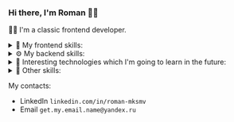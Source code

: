### Hi there, I'm Roman 👋🏻

👨‍💻 I'm a classic frontend developer.<br/>
<details>
  <summary>
     🌈 My frontend skills:
  </summary>
  <br/>
  <div>
    <img src="https://img.shields.io/badge/HTML5-F16529?style=for-the-badge&logo=html5&logoColor=white" />
    <img src="https://img.shields.io/badge/CSS3-1572B6?style=for-the-badge&logo=css3&logoColor=white" />
    <img src="https://img.shields.io/badge/Sass-c06191?style=for-the-badge&logo=sass&logoColor=white" />  
    <img src="https://img.shields.io/badge/Less-284a7e?style=for-the-badge&logo=less&logoColor=white" />  
    <img src="https://img.shields.io/badge/CssModules-white?style=for-the-badge&logo=cssmodules&logoColor=black" />  
    <img src="https://img.shields.io/badge/JavaScript-F7DF1E?style=for-the-badge&logo=javascript&logoColor=black" />
    <img src="https://img.shields.io/badge/React-20232A?style=for-the-badge&logo=react&logoColor=61DAFB" />
    <img src="https://img.shields.io/badge/ReactQuery-002a47?style=for-the-badge&logo=reactquery&logoColor=f13e50" />
    <img src="https://img.shields.io/badge/Redux-7248b5?style=for-the-badge&logo=redux&logoColor=white" />
    <img src="https://img.shields.io/badge/ReduxToolkit-7248b5?style=for-the-badge&logo=redux&logoColor=white" />
    <img src="https://img.shields.io/badge/ReduxSaga-gray?style=for-the-badge&logo=reduxsaga&logoColor=7ecc61" />
    <img src="https://img.shields.io/badge/Reselect-gray?style=for-the-badge" />
    <img src="https://img.shields.io/badge/MobX-d45819?style=for-the-badge&logo=mobx&logoColor=white" />
    <img src="https://img.shields.io/badge/GraphQL-d40490?style=for-the-badge&logo=graphql&logoColor=white" />
    <img src="https://img.shields.io/badge/Lodash-328bf1?style=for-the-badge&logo=lodash&logoColor=white" />
    <img src="https://img.shields.io/badge/Immutable.JS-2d3d50?style=for-the-badge" />
    <img src="https://img.shields.io/badge/TypeScript-007ACC?style=for-the-badge&logo=typescript&logoColor=white" />
    <img src="https://img.shields.io/badge/ANTD-ec4152?style=for-the-badge&logo=antdesign&logoColor=white" />
    <img src="https://img.shields.io/badge/Gulp-dc4a4d?style=for-the-badge&logo=gulp&logoColor=white" />
    <img src="https://img.shields.io/badge/Webpack-1a72b6?style=for-the-badge&logo=webpack&logoColor=white" />
    <img src="https://img.shields.io/badge/Vite-white?style=for-the-badge&logo=vite&logoColor=f2ce30" />
    <img src="https://img.shields.io/badge/Storybook-f1447e?style=for-the-badge&logo=storybook&logoColor=white" />
    <img src="https://img.shields.io/badge/Jest-913e56?style=for-the-badge&logo=jest&logoColor=white" />
    <img src="https://img.shields.io/badge/i18next-048e81?style=for-the-badge&logo=i18next&logoColor=white" />
    <img src="https://img.shields.io/badge/ESlint-462fb9?style=for-the-badge&logo=eslint&logoColor=white" />  
    <img src="https://img.shields.io/badge/Lerna-white?style=for-the-badge&logo=lerna&logoColor=black" />
    <img src="https://img.shields.io/badge/SSR-white?style=for-the-badge" />
  </div>
</details>

<details>
  <summary>
     ⚙️ My backend skills:
  </summary>
  <br/>
  <div>
    <img src="https://img.shields.io/badge/Node.js-43853D?style=for-the-badge&logo=node.js&logoColor=white" />
    <img src="https://img.shields.io/badge/Express.js-gray?style=for-the-badge&logo=express&logoColor=88bc3c" />
    <img src="https://img.shields.io/badge/Prisma-white?style=for-the-badge&logo=prisma&logoColor=0c3047" />
    <img src="https://img.shields.io/badge/Nodemon-70c546?style=for-the-badge&logo=nodemon&logoColor=4b493c" />
  </div>
</details>

<details>
  <summary>
     🔮 Interesting technologies which I'm going to learn in the future: 
  </summary>
  <br/>
  <div>
    <img src="https://img.shields.io/badge/Next.js-white?style=for-the-badge&logo=nextdotjs&logoColor=black" />
    <img src="https://img.shields.io/badge/Runtypes-white?style=for-the-badge&logoColor=black" />
    <img src="https://img.shields.io/badge/Nest.js-white?style=for-the-badge&logo=nestjs&logoColor=d5214b" />
    <img src="https://img.shields.io/badge/Docker-218ee0?style=for-the-badge&logo=docker&logoColor=white" />
    <img src="https://img.shields.io/badge/PostgreSQL-2f5c8b?style=for-the-badge&logo=postgresql&logoColor=white" />
    <img src="https://img.shields.io/badge/MongoDB-021c29?style=for-the-badge&logo=mongodb&logoColor=00e25f" />
    <img src="https://img.shields.io/badge/SQLite-033953?style=for-the-badge&logo=sqlite&logoColor=7cc1e1" />
    <img src="https://img.shields.io/badge/Elasticsearch-white?style=for-the-badge&logo=elasticsearch&logoColor=black" />
  </div>
</details>

<details>
 <summary>
     📙 Other skills:
  </summary>
  <br/>
  <div>
    <img src="https://img.shields.io/badge/Photoshop-011c33?style=for-the-badge&logo=adobephotoshop&logoColor=2fa0f2" />
    <img src="https://img.shields.io/badge/Figma-1c1c1c?style=for-the-badge&logo=figma&logoColor=white" />
    <img src="https://img.shields.io/badge/Jira-247cf2?style=for-the-badge&logo=jira&logoColor=white" />
    <img src="https://img.shields.io/badge/Git-e44c31?style=for-the-badge&logo=git&logoColor=white" />
    <br/>
    <b>English level: Intermediate</b>
  </div>
</details>

My contacts:
 - LinkedIn `linkedin.com/in/roman-mksmv`
 - Email `get.my.email.name@yandex.ru`
